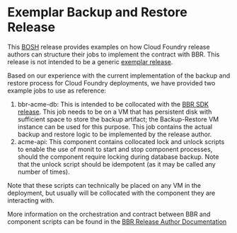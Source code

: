 # Exemplar Backup and Restore Release

This [BOSH](https://bosh.io/docs) release provides examples on how Cloud Foundry release authors can structure their jobs to implement the contract with BBR. This release is not intended to be a generic [exemplar release](https://github.com/cloudfoundry/exemplar-release).

Based on our experience with the current implementation of the backup and restore process for Cloud Foundry deployments, we have provided two example jobs to use as reference:

1. bbr-acme-db: This is intended to be collocated with the [BBR SDK release](https://github.com/pivotal-cf/backup-and-restore-sdk-release). This job needs to be on a VM that has persistent disk with sufficient space to store the backup artifact; the Backup-Restore VM instance can be used for this purpose. This job contains the actual backup and restore logic to be implemented by the release author.
1. acme-api: This component contains collocated lock and unlock scripts to enable the use of monit to start and stop component processes, should the component require locking during database backup. Note that the unlock script should be idempotent (as it may be called any number of times).

Note that these scripts can technically be placed on any VM in the deployment, but usually will be collocated with the component they are interacting with.

More information on the orchestration and contract between BBR and component scripts can be found in the [BBR Release Author Documentation](http://www.boshbackuprestore.io/bosh-backup-and-restore/release_author_guide.html)

